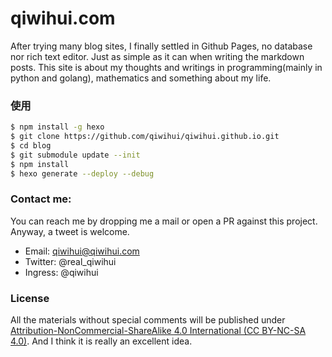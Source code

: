 qiwihui.com
=============

After trying many blog sites, I finally settled in Github Pages, no database nor rich text editor. 
Just as simple as it can when writing the markdown posts. This site is about my thoughts and writings
in programming(mainly in python and golang), mathematics and something about my life.

### 使用

```bash
$ npm install -g hexo
$ git clone https://github.com/qiwihui/qiwihui.github.io.git
$ cd blog
$ git submodule update --init
$ npm install
$ hexo generate --deploy --debug
```

### Contact me:

You can reach me by dropping me a mail or open a PR against this project. Anyway, a tweet is welcome.

* Email: qiwihui@qiwihui.com
* Twitter: @real_qiwihui
* Ingress: @qiwihui

### License

All the materials without special comments will be published under [Attribution-NonCommercial-ShareAlike 4.0 International (CC BY-NC-SA 4.0)](https://creativecommons.org/licenses/by-nc-sa/4.0/deed.zh). And I think it is really an excellent idea.
